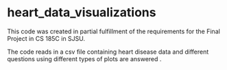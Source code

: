# heart_data_visualizations

This code was created in partial fulfillment of the requirements for the Final Project in CS 185C in SJSU.

The code reads in a csv file containing heart disease data and different questions using different types of plots are answered
.
